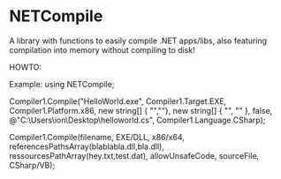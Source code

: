 # NETCompile
A library with functions to easily compile .NET apps/libs, also featuring compilation into memory without compiling to disk!

HOWTO:

Example:
using NETCompile;

 Compiler1.Compile("HelloWorld.exe", Compiler1.Target.EXE, Compiler1.Platform.x86, new string[] { "",""}, new string[] { "", "" }, false, @"C:\Users\ion\Desktop\helloworld.cs", Compiler1.Language.CSharp);
 
 Compiler1.Compile(filename, EXE/DLL, x86/x64, referencesPathsArray(blablabla.dll,bla.dll), ressourcesPathArray(hey.txt,test.dat), allowUnsafeCode, sourceFile, CSharp/VB);
